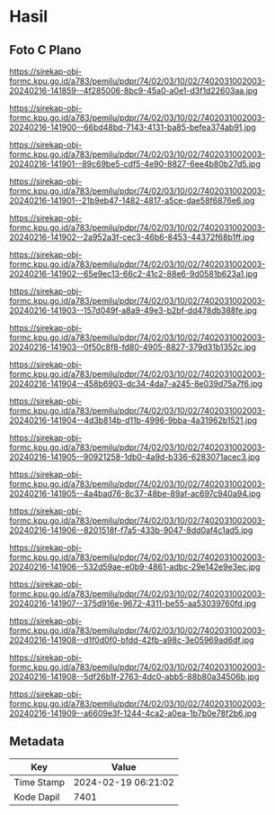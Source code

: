 # Hasil

## Foto C Plano

https://sirekap-obj-formc.kpu.go.id/a783/pemilu/pdpr/74/02/03/10/02/7402031002003-20240216-141859--4f285006-8bc9-45a0-a0e1-d3f1d22603aa.jpg

https://sirekap-obj-formc.kpu.go.id/a783/pemilu/pdpr/74/02/03/10/02/7402031002003-20240216-141900--66bd48bd-7143-4131-ba85-befea374ab91.jpg

https://sirekap-obj-formc.kpu.go.id/a783/pemilu/pdpr/74/02/03/10/02/7402031002003-20240216-141901--89c69be5-cdf5-4e90-8827-6ee4b80b27d5.jpg

https://sirekap-obj-formc.kpu.go.id/a783/pemilu/pdpr/74/02/03/10/02/7402031002003-20240216-141901--21b9eb47-1482-4817-a5ce-dae58f6876e6.jpg

https://sirekap-obj-formc.kpu.go.id/a783/pemilu/pdpr/74/02/03/10/02/7402031002003-20240216-141902--2a952a3f-cec3-46b6-8453-44372f68b1ff.jpg

https://sirekap-obj-formc.kpu.go.id/a783/pemilu/pdpr/74/02/03/10/02/7402031002003-20240216-141902--65e9ec13-66c2-41c2-88e6-9d0581b623a1.jpg

https://sirekap-obj-formc.kpu.go.id/a783/pemilu/pdpr/74/02/03/10/02/7402031002003-20240216-141903--157d049f-a8a9-49e3-b2bf-dd478db388fe.jpg

https://sirekap-obj-formc.kpu.go.id/a783/pemilu/pdpr/74/02/03/10/02/7402031002003-20240216-141903--0f50c8f8-fd80-4905-8827-379d31b1352c.jpg

https://sirekap-obj-formc.kpu.go.id/a783/pemilu/pdpr/74/02/03/10/02/7402031002003-20240216-141904--458b6903-dc34-4da7-a245-8e039d75a7f6.jpg

https://sirekap-obj-formc.kpu.go.id/a783/pemilu/pdpr/74/02/03/10/02/7402031002003-20240216-141904--4d3b814b-d11b-4996-9bba-4a31962b1521.jpg

https://sirekap-obj-formc.kpu.go.id/a783/pemilu/pdpr/74/02/03/10/02/7402031002003-20240216-141905--90921258-1db0-4a9d-b336-6283071acec3.jpg

https://sirekap-obj-formc.kpu.go.id/a783/pemilu/pdpr/74/02/03/10/02/7402031002003-20240216-141905--4a4bad76-8c37-48be-89af-ac697c940a94.jpg

https://sirekap-obj-formc.kpu.go.id/a783/pemilu/pdpr/74/02/03/10/02/7402031002003-20240216-141906--8201518f-f7a5-433b-9047-8dd0af4c1ad5.jpg

https://sirekap-obj-formc.kpu.go.id/a783/pemilu/pdpr/74/02/03/10/02/7402031002003-20240216-141906--532d59ae-e0b9-4861-adbc-29e142e9e3ec.jpg

https://sirekap-obj-formc.kpu.go.id/a783/pemilu/pdpr/74/02/03/10/02/7402031002003-20240216-141907--375d916e-9672-4311-be55-aa53039760fd.jpg

https://sirekap-obj-formc.kpu.go.id/a783/pemilu/pdpr/74/02/03/10/02/7402031002003-20240216-141908--d1f0d0f0-bfdd-42fb-a98c-3e05969ad6df.jpg

https://sirekap-obj-formc.kpu.go.id/a783/pemilu/pdpr/74/02/03/10/02/7402031002003-20240216-141908--5df26b1f-2763-4dc0-abb5-88b80a34506b.jpg

https://sirekap-obj-formc.kpu.go.id/a783/pemilu/pdpr/74/02/03/10/02/7402031002003-20240216-141909--a6609e3f-1244-4ca2-a0ea-1b7b0e78f2b6.jpg


## Metadata

| Key        | Value               |
| ---------- | ------------------- |
| Time Stamp | 2024-02-19 06:21:02 |
| Kode Dapil | 7401                |



